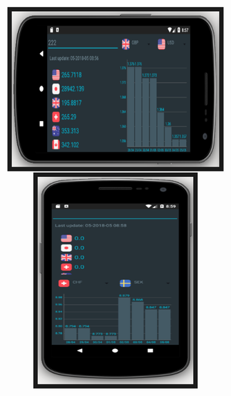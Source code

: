 <div align="center">
<img src="/art/scn_land.png" width="480" height="360" border="10"/></a>
<br>
<img src="/art/scn_portrait.png" width="360" height="480" border="10"/></div>

